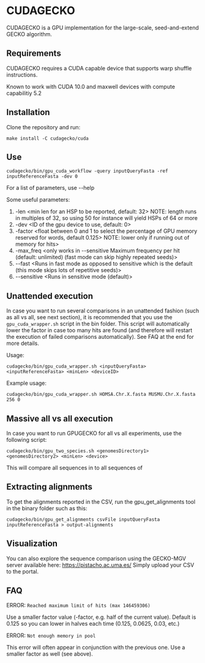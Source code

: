 # CUDAGECKO

CUDAGECKO is a GPU implementation for the large-scale, seed-and-extend GECKO algorithm. 

## Requirements

CUDAGECKO requires a CUDA capable device that supports warp shuffle instructions.

Known to work with CUDA 10.0 and maxwell devices with compute capabilitiy 5.2

## Installation

Clone the repository and run:

`make install -C cudagecko/cuda`

## Use

`cudagecko/bin/gpu_cuda_workflow -query inputQueryFasta -ref inputReferenceFasta -dev 0`

For a list of parameters, use --help

Some useful parameters:

1. -len        <min len for an HSP to be reported, default: 32> NOTE: length runs in multiples of 32, so using 50 for instance will yield HSPs of 64 or more
2. -dev        <ID of the gpu device to use, default: 0>
3. -factor     <float between 0 and 1 to select the percentage of GPU memory reserved for words, default 0.125> NOTE: lower only if running out of memory for hits>
4. -max_freq   <only works in --sensitive Maximum frequency per hit (default: unlimited) (fast mode can skip highly repeated seeds)>
5. --fast      <Runs in fast mode as opposed to sensitive which is the default (this mode skips lots of repetitive seeds)>
6. --sensitive <Runs in sensitive mode (default)> 

## Unattended execution

In case you want to run several comparisons in an unattended fashion (such as all vs all, see next section), it is recommended that you use the `gpu_cuda_wrapper.sh` script in the bin folder. This script will automatically lower the factor in case too many hits are found (and therefore will restart the execution of failed comparisons automatically). See FAQ at the end for more details.

Usage:

`cudagecko/bin/gpu_cuda_wrapper.sh <inputQueryFasta> <inputReferenceFasta> <minLen> <deviceID>`

Example usage:

`cudagecko/bin/gpu_cuda_wrapper.sh HOMSA.Chr.X.fasta MUSMU.Chr.X.fasta 256 0`

## Massive all vs all execution

In case you want to run GPUGECKO for all vs all experiments, use the following script:

`cudagecko/bin/gpu_two_species.sh <genomesDirectory1> <genomesDirectory2> <minLen> <device>`

This will compare all sequences in <genomesDirectory1> to all sequences of <genomesDirectory2>

## Extracting alignments

To get the alignments reported in the CSV, run the gpu_get_alignments tool in the binary folder such as this:

`cudagecko/bin/gpu_get_alignments csvFile inputQueryFasta inputReferenceFasta > output-alignments`

## Visualization

You can also explore the sequence comparison using the GECKO-MGV server available here: https://pistacho.ac.uma.es/
Simply upload your CSV to the portal.

## FAQ

ERROR: `Reached maximum limit of hits (max 146459306)`

Use a smaller factor value (-factor, e.g. half of the current value). Default is 0.125 so you can lower in halves each time (0.125, 0.0625, 0.03, etc.)


ERROR: `Not enough memory in pool`

This error will often appear in conjunction with the previous one. Use a smaller factor as well (see above).
